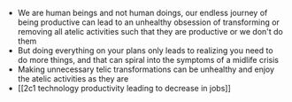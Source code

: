 - We are human beings and not human doings, our endless journey of being productive can lead to an unhealthy obsession of transforming or removing all atelic activities such that they are productive or we don't do them
- But doing everything on your plans only leads to realizing you need to do more things, and that can spiral into the symptoms of a midlife crisis
- Making unnecessary telic transformations can be unhealthy and enjoy the atelic activities as they are
- [[2c1 technology productivity leading to decrease in jobs]]
